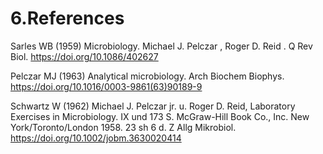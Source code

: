 

# **6.References**

Sarles WB (1959) Microbiology. Michael J. Pelczar , Roger D. Reid . Q Rev Biol. https://doi.org/10.1086/402627

Pelczar MJ (1963) Analytical microbiology. Arch Biochem Biophys. https://doi.org/10.1016/0003-9861(63)90189-9

Schwartz W (1962) Michael J. Pelczar jr. u. Roger D. Reid, Laboratory Exercises in Microbiology. IX und 173 S. McGraw-Hill Book Co., Inc. New York/Toronto/London 1958. 23 sh 6 d. Z Allg Mikrobiol. https://doi.org/10.1002/jobm.3630020414
